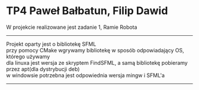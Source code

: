 # TP4 Paweł Bałbatun, Filip Dawid

W projekcie realizowane jest zadanie 1, Ramie Robota   


---
Projekt oparty jest o bibliotekę SFML   
przy pomocy CMake wgrywamy bibliotekę w sposób odpowiadający OS, którego używamy  
dla linuxa jest wersja ze skryptem FindSFML, a samą bibliotekę pobieramy przez apt(dla dystrybucji deb)   
w windowsie potrzebna jest odpowiednia wersja mingw i SFML'a
   
---
